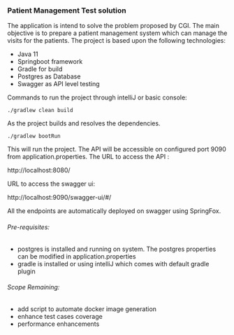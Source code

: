 ### **Patient Management Test solution**

The application is intend to solve the problem proposed by CGI. The main objective is to prepare a patient management system which can manage the visits for the patients.
The project is based upon the following technologies:
- Java 11
- Springboot framework
- Gradle for build
- Postgres as Database
- Swagger as API level testing

Commands to run the project through intelliJ or basic console:

`./gradlew clean build`

As the project builds and resolves the dependencies.

`./gradlew bootRun`

This will run the project. The API will be accessible on configured port 9090 from application.properties.
The URL to access the API :

http://localhost:8080/

URL to access the swagger ui:

http://localhost:9090/swagger-ui/#/

All the endpoints are automatically deployed on swagger using SpringFox.

###### Pre-requisites:
- postgres is installed and running on system. The postgres properties can be modified in application.properties
- gradle is installed or using intelliJ which comes with default gradle plugin


###### Scope Remaining:
- add script to automate docker image generation
- enhance test cases coverage
- performance enhancements








